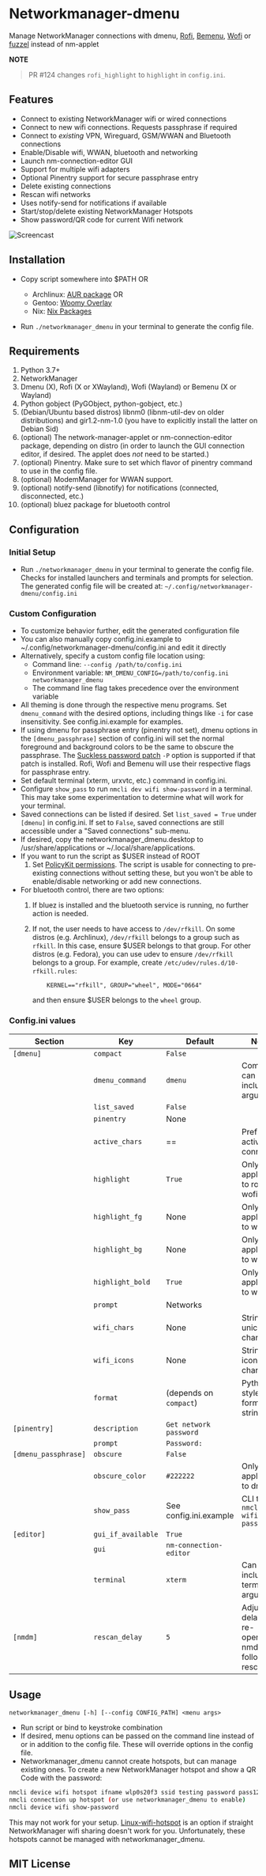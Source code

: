 # Networkmanager-dmenu

Manage NetworkManager connections with dmenu, [Rofi][1], [Bemenu][2],
[Wofi][7] or [fuzzel][8] instead of nm-applet

**NOTE**

> PR #124 changes `rofi_highlight` to `highlight` in `config.ini`.

## Features

- Connect to existing NetworkManager wifi or wired connections
- Connect to new wifi connections. Requests passphrase if required
- Connect to _existing_ VPN, Wireguard, GSM/WWAN and Bluetooth connections
- Enable/Disable wifi, WWAN, bluetooth and networking
- Launch nm-connection-editor GUI
- Support for multiple wifi adapters
- Optional Pinentry support for secure passphrase entry
- Delete existing connections
- Rescan wifi networks
- Uses notify-send for notifications if available
- Start/stop/delete existing NetworkManager Hotspots
- Show password/QR code for current Wifi network

![Screencast](nmdm.gif)

## Installation

- Copy script somewhere into $PATH OR

  - Archlinux: [AUR package][3] OR
  - Gentoo: [Woomy Overlay][4]
  - Nix: [Nix Packages][9]

- Run `./networkmanager_dmenu` in your terminal to generate the config file. 
 
## Requirements

1. Python 3.7+
2. NetworkManager
3. Dmenu (X), Rofi (X or XWayland), Wofi (Wayland) or Bemenu (X or Wayland)
4. Python gobject (PyGObject, python-gobject, etc.)
5. (Debian/Ubuntu based distros) libnm0 (libnm-util-dev on older distributions)
   and gir1.2-nm-1.0 (you have to explicitly install the latter on Debian Sid)
6. (optional) The network-manager-applet or nm-connection-editor package,
   depending on distro (in order to launch the GUI connection editor, if
   desired. The applet does _not_ need to be started.)
7. (optional) Pinentry. Make sure to set which flavor of pinentry command to use
   in the config file.
8. (optional) ModemManager for WWAN support.
9. (optional) notify-send (libnotify) for notifications (connected,
   disconnected, etc.)
10. (optional) bluez package for bluetooth control

## Configuration 

### Initial Setup

- Run `./networkmanager_dmenu` in your terminal to generate the config file.
  Checks for installed launchers and terminals and prompts for selection. The
  generated config file will be created at:
  `~/.config/networkmanager-dmenu/config.ini`

### Custom Configuration

- To customize behavior further, edit the generated configuration file
- You can also manually copy config.ini.example to
  ~/.config/networkmanager-dmenu/config.ini and edit it directly
- Alternatively, specify a custom config file location using:
  - Command line: `--config /path/to/config.ini`
  - Environment variable: `NM_DMENU_CONFIG=/path/to/config.ini
    networkmanager_dmenu`
  - The command line flag takes precedence over the environment variable
- All theming is done through the respective menu programs. Set `dmenu_command`
  with the desired options, including things like `-i` for case insensitivity.
  See config.ini.example for examples.
- If using dmenu for passphrase entry (pinentry not set), dmenu options in the
  `[dmenu_passphrase]` section of config.ini will set the normal foreground and
  background colors to be the same to obscure the passphrase. The [Suckless
  password patch][6] `-P` option is supported if that patch is installed. Rofi,
  Wofi and Bemenu will use their respective flags for passphrase entry.
- Set default terminal (xterm, urxvtc, etc.) command in config.ini.
- Configure `show_pass` to run `nmcli dev wifi show-password` in a terminal.
  This may take some experimentation to determine what will work for your
  terminal.
- Saved connections can be listed if desired. Set `list_saved = True` under
  `[dmenu]` in config.ini. If set to `False`, saved connections are still
  accessible under a "Saved connections" sub-menu.
- If desired, copy the networkmanager_dmenu.desktop to /usr/share/applications
  or ~/.local/share/applications.
- If you want to run the script as $USER instead of ROOT
    1. Set [PolicyKit permissions][5]. The script is usable for connecting to
    pre-existing connections without setting these, but you won't be able to
    enable/disable networking or add new connections.
- For bluetooth control, there are two options:
    1. If bluez is installed and the bluetooth service is running, no further
    action is needed.
    2. If not, the user needs to have access to `/dev/rfkill`. On some distros
    (e.g. Archlinux), `/dev/rfkill` belongs to a group such as `rfkill`. In this
    case, ensure $USER belongs to that group. For other distros (e.g. Fedora),
    you can use udev to ensure `/dev/rfkill` belongs to a group. For example,
    create `/etc/udev/rules.d/10-rfkill.rules`:

               KERNEL=="rfkill", GROUP="wheel", MODE="0664"
    
       and then ensure $USER belongs to the `wheel` group.

### Config.ini values

| Section              | Key                | Default                | Notes                                            |
|----------------------|--------------------|------------------------|--------------------------------------------------|
| `[dmenu]`            | `compact`          | `False`                |                                                  |
|                      | `dmenu_command`    | `dmenu`                | Command can include arguments                    |
|                      | `list_saved`       | `False`                |                                                  |
|                      | `pinentry`         | None                   |                                                  |
|                      | `active_chars`     | ==                     | Prefix of active connection                      |
|                      | `highlight`        | `True`                | Only applicable to rofi / wofi                   |
|                      | `highlight_fg`     | None                   | Only applicable to wofi                          |
|                      | `highlight_bg`     | None                   | Only applicable to wofi                          |
|                      | `highlight_bold`   | `True`                 | Only applicable to wofi                          |
|                      | `prompt`           | Networks               |                                                  |
|                      | `wifi_chars`       | None                   | String of 4 unicode characters                   |
|                      | `wifi_icons`       | None                   | String of icon characters                        |
|                      | `format`           | (depends on `compact`) | Python-style format string                       |
| `[pinentry]`         | `description`      | `Get network password` |                                                  |
|                      | `prompt`           | `Password:`            |                                                  |
| `[dmenu_passphrase]` | `obscure`          | `False`                |                                                  |
|                      | `obscure_color`    | `#222222`              | Only applicable to dmenu                         |
|                      | `show_pass`        | See config.ini.example | CLI to run `nmcli d wifi show-password`          |
| `[editor]`           | `gui_if_available` | `True`                 |                                                  |
|                      | `gui`              | `nm-connection-editor` |                                                  |
|                      | `terminal`         | `xterm`                | Can include terminal arguments                   |
| `[nmdm]`             | `rescan_delay`     | `5`                    | Adjust delay in re-opening nmdm following rescan |

## Usage

`networkmanager_dmenu [-h] [--config CONFIG_PATH] <menu args>`

- Run script or bind to keystroke combination
- If desired, menu options can be passed on the command line instead of or in
  addition to the config file. These will override options in the config file.
- Networkmanager_dmenu cannot create hotspots, but can manage existing ones. To
  create a new NetworkManager hotspot and show a QR Code with the password:

```bash
nmcli device wifi hotspot ifname wlp0s20f3 ssid testing password pass123456 band a
nmcli connection up hotspot (or use networkmanager_dmenu to enable)
nmcli device wifi show-password
```

  This may not work for your setup.  [Linux-wifi-hotspot][10] is an option if straight
  NetworkManager wifi sharing doesn't work for you.  Unfortunately, these
  hotspots cannot be managed with networkmanager_dmenu.

## MIT License

[1]: https://davedavenport.github.io/rofi/ "Rofi"
[2]: https://github.com/Cloudef/bemenu "Bemenu" 
[3]: https://aur.archlinux.org/packages/networkmanager-dmenu-git/ "AUR Package" 
[4]: https://github.com/Woomy4680-exe/Woomy-overlay "Woomy Overlay" 
[5]: https://wiki.archlinux.org/index.php/NetworkManager#Set_up_PolicyKit_permissions "PolicyKit permissions"
[6]: https://tools.suckless.org/dmenu/patches/password/ "Suckless password patch" 
[7]: https://hg.sr.ht/~scoopta/wofi "Wofi"
[8]: https://codeberg.org/dnkl/fuzzel "Fuzzel"
[9]: https://search.nixos.org/packages? "Nix Packages"
[10]: https://github.com/lakinduakash/linux-wifi-hotspot
